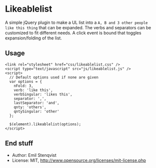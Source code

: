 Likeablelist
============

A simple jQuery plugin to make a UL list into a `A, B and 3 other people like this thing` that can be expanded. The verbs and separators can be customized to fit different needs. A click event is bound that toggles expansion/folding of the list.

Usage
-----

    <link rel="stylesheet" href="css/likeablelist.css" />
    <script type="text/javascript" src="js/likeablelist.js" />
    <script>
      // Default options used if none are given
      var options = {
        nFold: 3,
        verb: 'like this',
        verbSingular: 'likes this',
        separator: ',',
        lastSeparator: 'and',
        qnty: 'others',
        qntySingular: 'other'
      };
    
      $(element).likeablelist(options);
    </script>

End stuff
---------

 * Author: Emil Stenqvist
 * License: MIT, http://www.opensource.org/licenses/mit-license.php